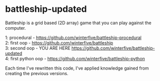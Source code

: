 # battleship-updated  
Battleship is a grid based (2D array) game that you can play against the computer.   

1: procedural  -  https://github.com/winterfive/battleship-procedural  
2: first oop  -  https://github.com/winterfive/battleship  
3: second oop  -  YOU ARE HERE  https://github.com/winterfive/battleship-updated  
4: first python oop  -  https://github.com/winterfive/battleship-python

Each time I've rewritten this code, I've applied knowledge gained from creating the previous versions.
